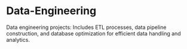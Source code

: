 # Data-Engineering
Data engineering projects: Includes ETL processes, data pipeline construction, and database optimization for efficient data handling and analytics.
